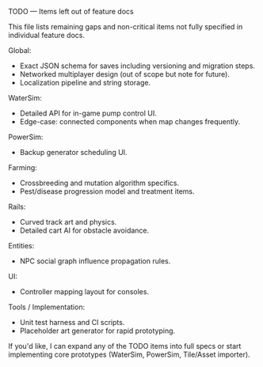 TODO — Items left out of feature docs

This file lists remaining gaps and non-critical items not fully specified in individual feature docs.

Global:
- Exact JSON schema for saves including versioning and migration steps.
- Networked multiplayer design (out of scope but note for future).
- Localization pipeline and string storage.

WaterSim:
- Detailed API for in-game pump control UI.
- Edge-case: connected components when map changes frequently.

PowerSim:
- Backup generator scheduling UI.

Farming:
- Crossbreeding and mutation algorithm specifics.
- Pest/disease progression model and treatment items.

Rails:
- Curved track art and physics.
- Detailed cart AI for obstacle avoidance.

Entities:
- NPC social graph influence propagation rules.

UI:
- Controller mapping layout for consoles.

Tools / Implementation:
- Unit test harness and CI scripts.
- Placeholder art generator for rapid prototyping.

If you'd like, I can expand any of the TODO items into full specs or start implementing core prototypes (WaterSim, PowerSim, Tile/Asset importer).
